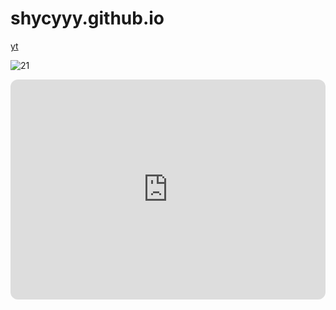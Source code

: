 # shycyyy.github.io
[yt](https://www.youtube.com/@21savage)


![21](https://yt3.googleusercontent.com/WReE24TYhOOQcbslCbzFbCYouR62u5g_VvWYdPtH1gJ-FESGQVGCKM8utKd_aS6WJovqafmyJbw=s176-c-k-c0x00ffffff-no-rj)
 

<iframe style="border-radius:12px" src="https://open.spotify.com/embed/artist/1URnnhqYAYcrqrcwql10ft?utm_source=generator" width="100%" height="352" frameBorder="0" allowfullscreen="" allow="autoplay; clipboard-write; encrypted-media; fullscreen; picture-in-picture" loading="lazy"></iframe>
